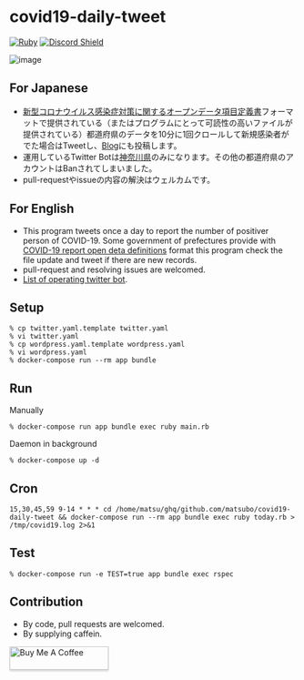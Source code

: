 # covid19-daily-tweet

[![Ruby](https://github.com/matsubo/covid19-daily-tweet/workflows/Ruby/badge.svg)](https://github.com/matsubo/covid19-daily-tweet/actions)
[![Discord Shield](https://discordapp.com/api/guilds/725542623594545233/widget.png?style=shield)](https://discord.gg/sSfEha)

![image](https://user-images.githubusercontent.com/98103/208041488-bb6d114c-6678-449e-bad0-78b597910887.png)

## For Japanese 

- [新型コロナウイルス感染症対策に関するオープンデータ項目定義書](https://docs.google.com/spreadsheets/d/1fJtqxqh_4OuUwq2LQ_WRx23fwcEB4hNL/edit#gid=1874865803)フォーマットで提供されている（またはプログラムにとって可読性の高いファイルが提供されている）都道府県のデータを10分に1回クロールして新規感染者がでた場合はTweetし、[Blog](https://covid19.teraren.com/)にも投稿します。
- 運用しているTwitter Botは[神奈川県](https://twitter.com/covid19kanagawa)のみになります。その他の都道府県のアカウントはBanされてしまいました。
- pull-requestやissueの内容の解決はウェルカムです。

## For English

- This program tweets once a day to report the number of positiver person of COVID-19. Some government of prefectures provide with [COVID-19 report open deta definitions](https://docs.google.com/spreadsheets/d/1fJtqxqh_4OuUwq2LQ_WRx23fwcEB4hNL/edit#gid=1874865803) format this program check the file update and tweet if there are new records.
- pull-request and resolving issues are welcomed.
- [List of operating twitter bot](https://covid19.teraren.com/).

## Setup

```
% cp twitter.yaml.template twitter.yaml
% vi twitter.yaml
% cp wordpress.yaml.template wordpress.yaml
% vi wordpress.yaml
% docker-compose run --rm app bundle
```

## Run

Manually
```
% docker-compose run app bundle exec ruby main.rb
```

Daemon in background
```
% docker-compose up -d 
```

## Cron

```
15,30,45,59 9-14 * * * cd /home/matsu/ghq/github.com/matsubo/covid19-daily-tweet && docker-compose run --rm app bundle exec ruby today.rb > /tmp/covid19.log 2>&1
```

## Test

```
% docker-compose run -e TEST=true app bundle exec rspec
```

## Contribution

- By code, pull requests are welcomed.
- By supplying caffein.

<a href="https://www.buymeacoffee.com/matsubokkuri" target="_blank"><img src="https://www.buymeacoffee.com/assets/img/custom_images/orange_img.png" alt="Buy Me A Coffee" style="height: 41px !important;width: 174px !important;box-shadow: 0px 3px 2px 0px rgba(190, 190, 190, 0.5) !important;-webkit-box-shadow: 0px 3px 2px 0px rgba(190, 190, 190, 0.5) !important;" ></a>

